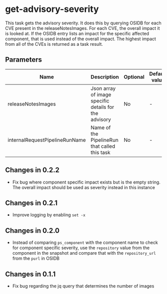 # get-advisory-severity

This task gets the advisory severity. It does this by querying OSIDB for each CVE present in the
releaseNotesImages. For each CVE, the overall impact it is looked at. If the OSIDB entry lists an
impact for the specific affected component, that is used instead of the overall impact. The highest
impact from all of the CVEs is returned as a task result.


## Parameters

| Name                           | Description                                           | Optional | Default value |
|--------------------------------|-------------------------------------------------------|----------|---------------|
| releaseNotesImages             | Json array of image specific details for the advisory | No       | -             |
| internalRequestPipelineRunName | Name of the PipelineRun that called this task         | No       | -             |

## Changes in 0.2.2
* Fix bug where component specific impact exists but is the empty string. The overall impact should be used
  as severity instead in this instance

## Changes in 0.2.1
* Improve logging by enabling `set -x`

## Changes in 0.2.0
* Instead of comparing `ps_component` with the component name to check for component specific severity, use the
  `repository` value from the component in the snapshot and compare that with the `repository_url` from the `purl`
  in OSIDB

## Changes in 0.1.1
* Fix bug regarding the jq query that determines the number of images
